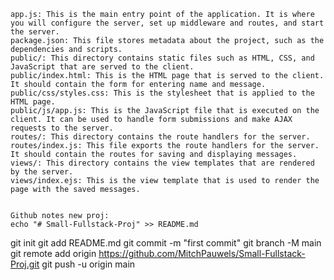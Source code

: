     app.js: This is the main entry point of the application. It is where you will configure the server, set up middleware and routes, and start the server.
    package.json: This file stores metadata about the project, such as the dependencies and scripts.
    public/: This directory contains static files such as HTML, CSS, and JavaScript that are served to the client.
    public/index.html: This is the HTML page that is served to the client. It should contain the form for entering name and message.
    public/css/styles.css: This is the stylesheet that is applied to the HTML page.
    public/js/app.js: This is the JavaScript file that is executed on the client. It can be used to handle form submissions and make AJAX requests to the server.
    routes/: This directory contains the route handlers for the server.
    routes/index.js: This file exports the route handlers for the server. It should contain the routes for saving and displaying messages.
    views/: This directory contains the view templates that are rendered by the server.
    views/index.ejs: This is the view template that is used to render the page with the saved messages.


    Github notes new proj:
    echo "# Small-Fullstack-Proj" >> README.md

git init
git add README.md
git commit -m "first commit"
git branch -M main
git remote add origin https://github.com/MitchPauwels/Small-Fullstack-Proj.git
git push -u origin main
